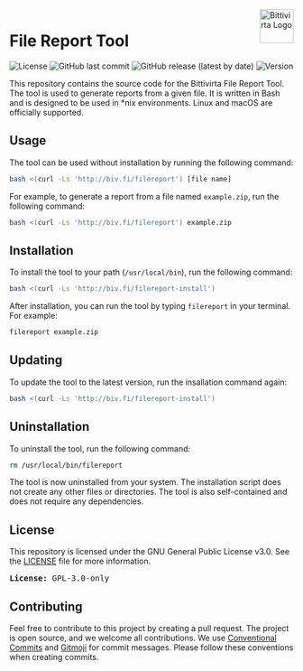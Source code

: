 <img alt="Bittivirta Logo" src="https://cdn.bittivirta.fi/logo/logo-auto.svg" height="60" style="float:right;">

# File Report Tool

![License](https://img.shields.io/github/license/bittivirta/filereport?style=for-the-badge)
![GitHub last commit](https://img.shields.io/github/last-commit/bittivirta/filereport?style=for-the-badge)
![GitHub release (latest by date)](https://img.shields.io/github/v/release/bittivirta/filereport?style=for-the-badge)
![Version](https://img.shields.io/badge/version-1.0.0-blue?style=for-the-badge)

This repository contains the source code for the Bittivirta File Report Tool. The tool is used to generate reports from a given file. It is written in Bash and is designed to be used in *nix environments. Linux and macOS are officially supported.

## Usage

The tool can be used without installation by running the following command:

```bash
bash <(curl -Ls 'http://biv.fi/filereport') [file name]
```

For example, to generate a report from a file named `example.zip`, run the following command:

```bash
bash <(curl -Ls 'http://biv.fi/filereport') example.zip
```

## Installation

To install the tool to your path (`/usr/local/bin`), run the following command:

```bash
bash <(curl -Ls 'http://biv.fi/filereport-install')
```

After installation, you can run the tool by typing `filereport` in your terminal. For example:

```bash
filereport example.zip
```

## Updating

To update the tool to the latest version, run the insallation command again:

```bash
bash <(curl -Ls 'http://biv.fi/filereport-install')
```

## Uninstallation

To uninstall the tool, run the following command:

```bash
rm /usr/local/bin/filereport
```

The tool is now uninstalled from your system. The installation script does not create any other files or directories. The tool is also self-contained and does not require any dependencies.

## License

This repository is licensed under the GNU General Public License v3.0. See the [LICENSE](LICENSE) file for more information.

<kbd>**License:** GPL-3.0-only</kbd>

## Contributing

Feel free to contribute to this project by creating a pull request. The project is open source, and we welcome all contributions. We use [Conventional Commits](https://www.conventionalcommits.org/) and [Gitmoji](https://gitmoji.dev/) for commit messages. Please follow these conventions when creating commits.
